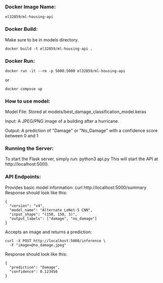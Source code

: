 <H3>Docker Image Name:</H3>

```
el32859/ml-housing-api
```

<H3>Docker Build:</H3>
Make sure to be in models directory.

```
docker build -t el32859/ml-housing-api .
```

<H3>Docker Run:</H3>

```
docker run -it --rm -p 5000:5000 el32859/ml-housing-api
```
or

```
docker compose up
```

<H3>How to use model:</H3>
Model File: Stored at models/best_damage_classification_model.keras

Input: A JPEG/PNG image of a building after a hurricane.

Output: A prediction of "Damage" or "No_Damage" with a confidence score between 0 and 1

<H3>Running the Server:</H3>
To start the Flask server, simply run: python3 api.py
This will start the API at http://localhost:5000.

<H3>API Endpoints:</H3>
Provides basic model information: curl http://localhost:5000/summary
Response should look like this:

```
{
  "version": "v4",
  "model_name": "Alternate LeNet-5 CNN",
  "input_shape": "(150, 150, 3)",
  "output_labels": ["damage", "no_damage"]
}
```

Accepts an image and returns a prediction: 
```
curl -X POST http://localhost:5000/inference \
  -F "image=@no_damage.jpeg"
```

Response should look like this:

```
{
  "prediction": "Damage",
  "confidence": 0.123456
}
```

